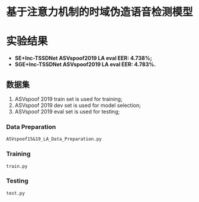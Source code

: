# 基于注意力机制的时域伪造语音检测模型

# 实验结果

- **SE+Inc-TSSDNet ASVspoof2019 LA eval EER: 4.738%;**
- **SGE+Inc-TSSDNet ASVspoof2019 LA eval EER: 4.783%.**


## 数据集
  
1. ASVspoof 2019 train set is used for training;
2. ASVspoof 2019 dev set is used for model selection;
3. ASVspoof 2019 eval set is used for testing;

### Data Preparation 
```
ASVspoof15&19_LA_Data_Preparation.py
```

### Training 
```
train.py
```

### Testing
```
test.py
```
